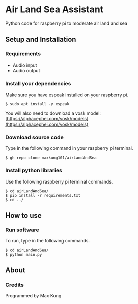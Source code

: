 # Air Land Sea Assistant
Python code for raspberry pi to moderate air land and sea

## Setup and Installation
### Requirements
* Audio input
* Audio output

### Install your dependencies
Make sure you have espeak installed on your raspberry pi.
```
$ sudo apt install -y espeak
```
You will also need to download a vosk model: [https://alphacephei.com/vosk/models](https://alphacephei.com/vosk/models)

### Download source code
Type in the following command in your raspberry pi terminal.
```
$ gh repo clone maxkung101/airLandAndSea
```

### Install python libraries
Use the following raspberry pi terminal commands.
```
$ cd airLandAndSea/
$ pip install -r requirements.txt
$ cd ../
```

## How to use
### Run software
To run, type in the following commands.
```
$ cd airLandAndSea/
$ python main.py
```

## About
### Credits
Programmed by Max Kung
